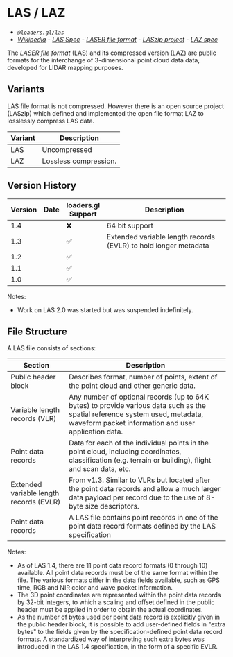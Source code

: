 # LAS / LAZ

- *[`@loaders.gl/las`](/docs/modules/las)*
- *[Wikipedia](https://en.wikipedia.org/wiki/LAS_file_format)* - *[LAS Spec](https://www.loc.gov/preservation/digital/formats/fdd/fdd000418.shtml)* - *[LASER file format](https://www.asprs.org/divisions-committees/lidar-division/laser-las-file-format-exchange-activities)* - *[LASzip project](https://github.com/LASzip/LASzip)* - *[LAZ spec](https://www.cs.unc.edu/~isenburg/lastools/download/laszip.pdf)*

The *LASER file format* (LAS) and its compressed version (LAZ) are public formats for the interchange of 3-dimensional point cloud data data, developed for LIDAR mapping purposes.

## Variants

LAS file format is not compressed. However there is an open source project (LASzip) which defined and implemented the open file format LAZ to losslessly compress LAS data.

| Variant | Description           |
| ------- | --------------------- |
| LAS     | Uncompressed          |
| LAZ     | Lossless compression. |

## Version History

| **Version** | **Date** | **loaders.gl<br />Support** | **Description**                                                 |
| ----------- | -------- | --------------------------- | --------------------------------------------------------------- |
| 1.4         |          | ❌                           | 64 bit support                                                  |
| 1.3         |          | ✅                           | Extended variable length records (EVLR) to hold longer metadata |
| 1.2         |          | ✅                           |                                                                 |
| 1.1         |          | ✅                           |                                                                 |
| 1.0         |          | ✅                           |                                                                 |

Notes:
- Work on LAS 2.0 was started but was suspended indefinitely.

## File Structure

A LAS file consists of sections:

| Section                                 | Description                                                                                                                                                                          |
| --------------------------------------- | ------------------------------------------------------------------------------------------------------------------------------------------------------------------------------------ |
| Public header block                     | Describes format, number of points, extent of the point cloud and other generic data.                                                                                                |
| Variable length records (VLR)           | Any number of optional records (up to 64K bytes) to provide various data such as the spatial reference system used, metadata, waveform packet information and user application data. |
| Point data records                      | Data for each of the individual points in the point cloud, including coordinates, classification (e.g. terrain or building), flight and scan data, etc.                              |
| Extended variable length records (EVLR) | From v1.3. Similar to VLRs but located after the point data records and allow a much larger data payload per record due to the use of 8-byte size descriptors.                       |
| Point data records                      | A LAS file contains point records in one of the point data record formats defined by the LAS specification                                                                           |

Notes: 
- As of LAS 1.4, there are 11 point data record formats (0 through 10) available. All point data records must be of the same format within the file. The various formats differ in the data fields available, such as GPS time, RGB and NIR color and wave packet information.
- The 3D point coordinates are represented within the point data records by 32-bit integers, to which a scaling and offset defined in the public header must be applied in order to obtain the actual coordinates.
- As the number of bytes used per point data record is explicitly given in the public header block, it is possible to add user-defined fields in "extra bytes" to the fields given by the specification-defined point data record formats. A standardized way of interpreting such extra bytes was introduced in the LAS 1.4 specification, in the form of a specific EVLR.


